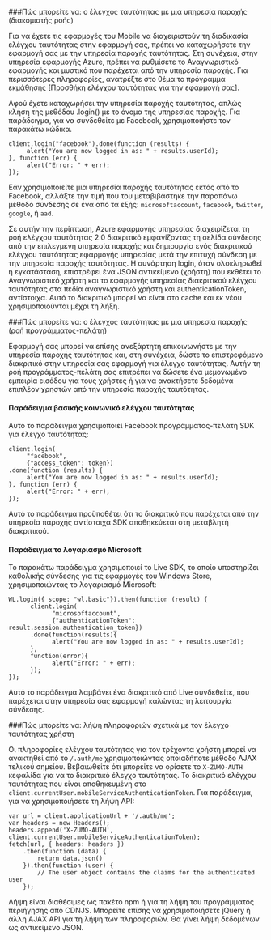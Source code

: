 ###<a name="server-auth"></a>Πώς μπορείτε να: ο έλεγχος ταυτότητας με μια υπηρεσία παροχής (διακομιστής ροής)

Για να έχετε τις εφαρμογές του Mobile να διαχειριστούν τη διαδικασία ελέγχου ταυτότητας στην εφαρμογή σας, πρέπει να καταχωρήσετε την εφαρμογή σας με την υπηρεσία παροχής ταυτότητας. Στη συνέχεια, στην υπηρεσία εφαρμογής Azure, πρέπει να ρυθμίσετε το Αναγνωριστικό εφαρμογής και μυστικό που παρέχεται από την υπηρεσία παροχής.
Για περισσότερες πληροφορίες, ανατρέξτε στο θέμα το πρόγραμμα εκμάθησης [Προσθήκη ελέγχου ταυτότητας για την εφαρμογή σας].

Αφού έχετε καταχωρήσει την υπηρεσία παροχής ταυτότητας, απλώς κλήση της μεθόδου .login() με το όνομα της υπηρεσίας παροχής. Για παράδειγμα, για να συνδεθείτε με Facebook, χρησιμοποιήστε τον παρακάτω κώδικα.

```
client.login("facebook").done(function (results) {
     alert("You are now logged in as: " + results.userId);
}, function (err) {
     alert("Error: " + err);
});
```

Εάν χρησιμοποιείτε μια υπηρεσία παροχής ταυτότητας εκτός από το Facebook, αλλάξτε την τιμή που του μεταβιβάστηκε την παραπάνω μέθοδο σύνδεσης σε ένα από τα εξής: `microsoftaccount`, `facebook`, `twitter`, `google`, ή `aad`.

Σε αυτήν την περίπτωση, Azure εφαρμογής υπηρεσίας διαχειρίζεται τη ροή ελέγχου ταυτότητας 2.0 διακριτικό εμφανίζοντας τη σελίδα σύνδεσης από την επιλεγμένη υπηρεσία παροχής και δημιουργία ενός διακριτικού ελέγχου ταυτότητας εφαρμογής υπηρεσίας μετά την επιτυχή σύνδεση με την υπηρεσία παροχής ταυτότητας. Η συνάρτηση login, όταν ολοκληρωθεί η εγκατάσταση, επιστρέφει ένα JSON αντικείμενο (χρήστη) που εκθέτει το Αναγνωριστικό χρήστη και το εφαρμογής υπηρεσίας διακριτικού ελέγχου ταυτότητας στα πεδία αναγνωριστικό χρήστη και authenticationToken, αντίστοιχα. Αυτό το διακριτικό μπορεί να είναι στο cache και εκ νέου χρησιμοποιούνται μέχρι τη λήξη.

###<a name="client-auth"></a>Πώς μπορείτε να: ο έλεγχος ταυτότητας με μια υπηρεσία παροχής (ροή προγράμματος-πελάτη)

Εφαρμογή σας μπορεί να επίσης ανεξάρτητη επικοινωνήστε με την υπηρεσία παροχής ταυτότητας και, στη συνέχεια, δώστε το επιστρεφόμενο διακριτικό στην υπηρεσία σας εφαρμογή για έλεγχο ταυτότητας. Αυτήν τη ροή προγράμματος-πελάτη σας επιτρέπει να δώσετε ένα μεμονωμένο εμπειρία εισόδου για τους χρήστες ή για να ανακτήσετε δεδομένα επιπλέον χρηστών από την υπηρεσία παροχής ταυτότητας.

#### <a name="social-authentication-basic-example"></a>Παράδειγμα βασικής κοινωνικό ελέγχου ταυτότητας

Αυτό το παράδειγμα χρησιμοποιεί Facebook προγράμματος-πελάτη SDK για έλεγχο ταυτότητας:

```
client.login(
     "facebook",
     {"access_token": token})
.done(function (results) {
     alert("You are now logged in as: " + results.userId);
}, function (err) {
     alert("Error: " + err);
});
```
Αυτό το παράδειγμα προϋποθέτει ότι το διακριτικό που παρέχεται από την υπηρεσία παροχής αντίστοιχα SDK αποθηκεύεται στη μεταβλητή διακριτικού.

#### <a name="microsoft-account-example"></a>Παράδειγμα το λογαριασμό Microsoft

Το παρακάτω παράδειγμα χρησιμοποιεί το Live SDK, το οποίο υποστηρίζει καθολικής σύνδεσης για τις εφαρμογές του Windows Store, χρησιμοποιώντας το λογαριασμό Microsoft:

```
WL.login({ scope: "wl.basic"}).then(function (result) {
      client.login(
            "microsoftaccount",
            {"authenticationToken": result.session.authentication_token})
      .done(function(results){
            alert("You are now logged in as: " + results.userId);
      },
      function(error){
            alert("Error: " + err);
      });
});
```

Αυτό το παράδειγμα λαμβάνει ένα διακριτικό από Live συνδεθείτε, που παρέχεται στην υπηρεσία σας εφαρμογή καλώντας τη λειτουργία σύνδεσης.

###<a name="auth-getinfo"></a>Πώς μπορείτε να: λήψη πληροφοριών σχετικά με τον έλεγχο ταυτότητας χρήστη

Οι πληροφορίες ελέγχου ταυτότητας για τον τρέχοντα χρήστη μπορεί να ανακτηθεί από το `/.auth/me` χρησιμοποιώντας οποιαδήποτε μέθοδο AJAX τελικού σημείου.  Βεβαιωθείτε ότι μπορείτε να ορίσετε το `X-ZUMO-AUTH` κεφαλίδα για να το διακριτικό έλεγχο ταυτότητας.  Το διακριτικό ελέγχου ταυτότητας που είναι αποθηκευμένη στο `client.currentUser.mobileServiceAuthenticationToken`.  Για παράδειγμα, για να χρησιμοποιήσετε τη λήψη API:

```
var url = client.applicationUrl + '/.auth/me';
var headers = new Headers();
headers.append('X-ZUMO-AUTH', client.currentUser.mobileServiceAuthenticationToken);
fetch(url, { headers: headers })
    .then(function (data) {
        return data.json()
    }).then(function (user) {
        // The user object contains the claims for the authenticated user
    });
```

Λήψη είναι διαθέσιμες ως πακέτο npm ή για τη λήψη του προγράμματος περιήγησης από CDNJS. Μπορείτε επίσης να χρησιμοποιήσετε jQuery ή άλλη AJAX API για τη λήψη των πληροφοριών.  Θα γίνει λήψη δεδομένων ως αντικείμενο JSON.
